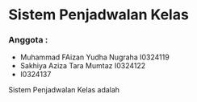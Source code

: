 # Sistem Penjadwalan Kelas
### Anggota :
- Muhammad FAizan Yudha Nugraha I0324119
- Sakhiya Aziza Tara Mumtaz I0324122
- I0324137

Sistem Penjadwalan Kelas adalah 
